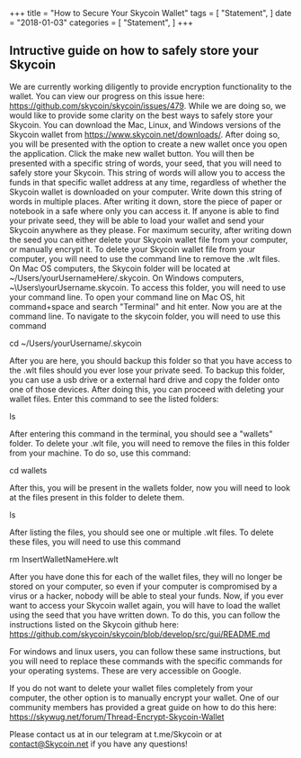 +++
title = "How to Secure Your Skycoin Wallet"
tags = [
    "Statement",
]
date = "2018-01-03"
categories = [
    "Statement",
]
+++

## Intructive guide on how to safely store your Skycoin

We are currently working diligently to provide encryption functionality to the wallet. You can view our progress on this issue here: https://github.com/skycoin/skycoin/issues/479. While we are doing so, we would like to provide some clarity on the best ways to safely store your Skycoin. You can download the Mac, Linux, and Windows versions of the Skycoin wallet from https://www.skycoin.net/downloads/. After doing so, you will be presented with the option to create a new wallet once you open the application. Click the make new wallet button. You will then be presented with a specific string of words, your seed, that you will need to safely store your Skycoin. This string of words will allow you to access the funds in that specific wallet address at any time, regardless of whether the Skycoin wallet is downloaded on your computer. Write down this string of words in multiple places. After writing it down, store the piece of paper or notebook in a safe where only you can access it. If anyone is able to find your private seed, they will be able to load your wallet and send your Skycoin anywhere as they please. For maximum security, after writing down the seed you can either delete your Skycoin wallet file from your computer, or manually encrypt it. To delete your Skycoin wallet file from your computer, you will need to use the command line to remove the .wlt files. On Mac OS computers, the Skycoin folder will be located at ~/Users/yourUsernameHere/.skycoin. On Windows computers, ~\Users\yourUsername\.skycoin. To access this folder, you will need to use your command line. To open your command line on Mac OS, hit command+space and search "Terminal" and hit enter. Now you are at the command line. To navigate to the skycoin folder, you will need to use this command

cd ~/Users/yourUsername/.skycoin

After you are here, you should backup this folder so that you have access to the .wlt files should you ever lose your private seed. To backup this folder, you can use a usb drive or a external hard drive and copy the folder onto one of those devices. After doing this, you can proceed with deleting your wallet files. Enter this command to see the listed folders:

ls

After entering this command in the terminal, you should see a "wallets" folder. To delete your .wlt file, you will need to remove the files in this folder from your machine. To do so, use this command:

cd wallets

After this, you will be present in the wallets folder, now you will need to look at the files present in this folder to delete them.

ls

After listing the files, you should see one or multiple .wlt files. To delete these files, you will need to use this command

rm InsertWalletNameHere.wlt

After you have done this for each of the wallet files, they will no longer be stored on your computer, so even if your computer is compromised by a virus or a hacker, nobody will be able to steal your funds. Now, if you ever want to access your Skycoin wallet again, you will have to load the wallet using the seed that you have written down. To do this, you can follow the instructions listed on the Skycoin github here: https://github.com/skycoin/skycoin/blob/develop/src/gui/README.md

For windows and linux users, you can follow these same instructions, but you will need to replace these commands with the specific commands for your operating systems. These are very accessible on Google. 

If you do not want to delete your wallet files completely from your computer, the other option is to manually encrypt your wallet. One of our community members has provided a great guide on how to do this here: https://skywug.net/forum/Thread-Encrypt-Skycoin-Wallet

Please contact us at in our telegram at t.me/Skycoin or at contact@Skycoin.net if you have any questions!
